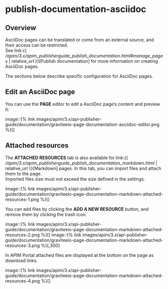# publish-documentation-asciidoc

## Overview

AsciiDoc pages can be translated or come from an external source, and their access can be restricted.\
See link:\{{ _/apim/3.x/apim\_publisherguide\_publish\_documentation.html#manage\_pages_ | relative\_url \}}\[Publish documentation] for more information on creating AsciiDoc pages.

The sections below describe specific configuration for AsciiDoc pages.

## Edit an AsciiDoc page

You can use the **PAGE** editor to edit a AsciiDoc page’s content and preview it:

image::\{% link images/apim/3.x/api-publisher-guide/documentation/graviteeio-page-documentation-asciidoc-editor.png %\}\[]

## Attached resources

The **ATTACHED RESOURCES** tab is also available for link:\{{ _/apim/3.x/apim\_publisherguide\_publish\_documentation\_markdown.html_ | relative\_url \}}\[Markdown] pages. In this tab, you can import files and attach them to the page.\
Imported files size must not exceed the size defined in the settings.

image::\{% link images/apim/3.x/api-publisher-guide/documentation/graviteeio-page-documentation-markdown-attached-resources-1.png %\}\[]

You can add files by clicking the **ADD A NEW RESOURCE** button, and remove them by clicking the trash icon.

image::\{% link images/apim/3.x/api-publisher-guide/documentation/graviteeio-page-documentation-markdown-attached-resources-2.png %\}\[] image::\{% link images/apim/3.x/api-publisher-guide/documentation/graviteeio-page-documentation-markdown-attached-resources-3.png %\}\[,300]

In APIM Portal attached files are displayed at the bottom on the page as download links.

image::\{% link images/apim/3.x/api-publisher-guide/documentation/graviteeio-page-documentation-markdown-attached-resources-4.png %\}\[]
